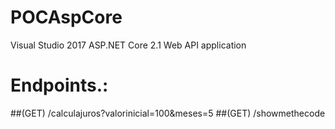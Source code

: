 # POCAspCore

Visual Studio 2017
ASP.NET Core 2.1 Web API application


# Endpoints.:
##(GET) /calculajuros?valorinicial=100&meses=5
##(GET) /showmethecode 
